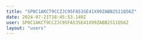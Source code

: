 ```yaml
---
title: "SP0C1AKCT9CCZJC95FA53SE41X99ZABB2S11Q56Z"
date: 2024-07-21T18:45:53.140Z
user: SP0C1AKCT9CCZJC95FA53SE41X99ZABB2S11Q56Z
layout: "users"
---
```

    